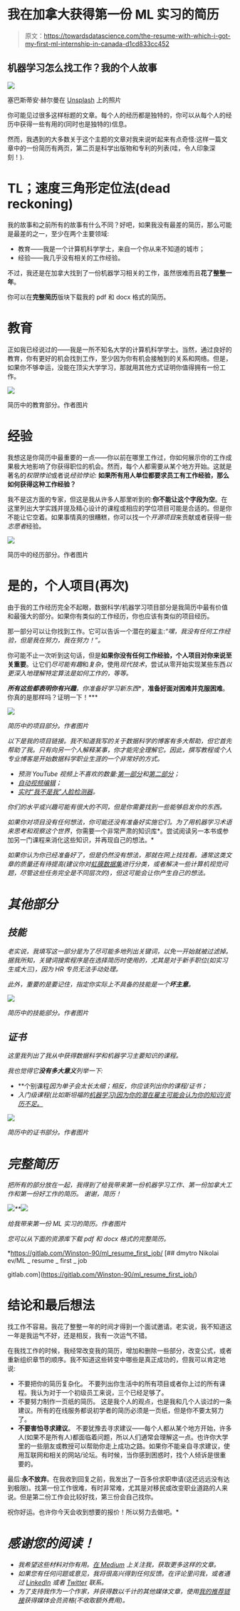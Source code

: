 # 我在加拿大获得第一份 ML 实习的简历

> 原文：<https://towardsdatascience.com/the-resume-with-which-i-got-my-first-ml-internship-in-canada-d1cd833cc452>

## 机器学习怎么找工作？我的个人故事

![](img/ea52ddaac135cd4b0159b87d961969b0.png)

塞巴斯蒂安·赫尔曼在 [Unsplash](https://unsplash.com/?utm_source=unsplash&utm_medium=referral&utm_content=creditCopyText) 上的照片

你可能见过很多这样标题的文章。每个人的经历都是独特的，你可以从每个人的经历中获得一些有用的(同时也是独特的)信息。

然而，我遇到的大多数关于这个主题的文章对我来说听起来有点奇怪:这样一篇文章中的一份简历有两页，第二页是科学出版物和专利的列表(哇，令人印象深刻！).

# TL；速度三角形定位法(dead reckoning)

我的故事和之前所有的故事有什么不同？好吧，如果我没有最差的简历，那么可能是最差的之一，至少在两个主要领域:

*   教育——我是一个计算机科学学士，来自一个你从来不知道的城市；
*   经验——我几乎没有相关的工作经验。

不过，我还是在加拿大找到了一份机器学习相关的工作，虽然很难而且**花了整整一年**。

你可以在**完整简历**版块下载我的 pdf 和 docx 格式的简历。

# 教育

正如我已经说过的——我是一所不知名大学的计算机科学学士。当然，通过良好的教育，你有更好的机会找到工作，至少因为你有机会接触到的关系和网络。但是，如果你不够幸运，没能在顶尖大学学习，那就用其他方式证明你值得拥有一份工作。

![](img/2842623dd82457f9c5ea63e90dc0c57f.png)

简历中的教育部分。作者图片

# 经验

我想这是你简历中最重要的一点——你以前在哪里工作过，你如何展示你的工作成果极大地影响了你获得职位的机会。然而，每个人都需要从某个地方开始。这就是著名的*权限悖论*或者说*经验悖论:* **如果所有用人单位都要求员工有工作经验，那么如何获得这种工作经验？**

我不是这方面的专家，但这是我从许多人那里听到的:**你不能让这个字段为空**。在这里列出大学实践并提及精心设计的课程或相应的学位项目可能是合适的。但是你不能让它空着。如果事情真的很糟糕，你可以找一个*开源项目*来贡献或者获得一些*志愿者*经验。

![](img/d95b113e29457ad8c91fb2fd17090772.png)

简历中的经历部分。作者图片

# 是的，个人项目(再次)

由于我的工作经历完全不起眼，数据科学/机器学习项目部分是我简历中最有价值和最强大的部分。如果你有类似的工作经历，你也应该有类似的项目经历。

那一部分可以让你找到工作。它可以告诉一个潜在的雇主:*“嘿，我没有任何工作经验，但是我在努力，我在努力！”。*

你可能不止一次听到这句话，但是**如果你没有任何工作经验，个人项目对你来说至关重要**。让它们*尽可能有趣*和*复杂*，使用*现代技术*，尝试从零开始实现某些东西*以更深入地理解特定算法是如何工作的，等等。*

***所有这些都表明你有兴趣**，你准备好学习新东西**，**准备好面对困难并克服困难**。你真的是那样吗？证明一下！***

*![](img/4e19585b6939e20ee6c9cfacbc3fd67a.png)*

*简历中的项目部分。作者图片*

*以下是我的项目链接。我不知道我写的关于数据科学的博客有多大帮助，但它首先帮助了我。*只有向另一个人解释某事，你才能完全理解它。因此，撰写教程或个人专业博客是开始数据科学职业生涯的一个非常好的方式。**

*   *预测 YouTube 视频上不喜欢的数量:[第一部分](/predicting-the-number-of-dislikes-on-youtube-videos-part-1-dataset-9ec431585dc3)和[第二部分](/predicting-the-number-of-dislikes-on-youtube-videos-part-2-model-aa981a69a8b2)；*
*   *[自动视频编辑](/automatic-video-editing-using-python-324e5efd7eba)；*
*   *[实时“我不是我”人脸检测器](/how-to-create-real-time-face-detector-ff0e1f81925f)。*

*你们的水平或兴趣可能有很大的不同，但是你需要找到一些能够启发你的东西。*

*如果你对项目没有任何想法，你可能还没有准备好实施它们。为了用机器学习术语来思考和观察这个世界*，你需要一个非常严肃的知识库*。尝试阅读另一本书或参加另一门课程来消化这些知识，并再现自己的想法。*

*如果你认为你已经准备好了，但是仍然没有想法，那就在网上找找看。通常这类文章的质量还有待提高(建议你对[虹膜数据集](https://scikit-learn.org/stable/auto_examples/datasets/plot_iris_dataset.html)进行分类，或者解决一些计算机视觉问题，尽管这些任务完全是不同层次的)，但这可能会让你产生自己的想法。*

# *其他部分*

## *技能*

*老实说，我填写这一部分是为了尽可能多地列出关键词，以免一开始就被过滤掉。据我所知，*关键词搜索程序*是在选择简历时使用的，尤其是对于新手职位(如实习生或大三)，因为 HR 专员无法手动处理。*

*此外，重要的是要记住，指定你实际上不具备的技能是一个**坏主意**。*

*![](img/40b21b96beb13fc215b815eabd4e7912.png)*

*简历中的技能部分。作者图片*

## *证书*

*这里我列出了我从中获得数据科学和机器学习主要知识的课程。*

*我也觉得它**没有多大意义**列举一下:*

*   **个别课程*因为单子会太长太细；相反，你应该列出你的课程/证书；*
*   **入门级课程*(比如斯坦福的[机器学习)因为你的潜在雇主可能会认为你的知识/资历不足。](https://www.coursera.org/learn/machine-learning)*

*![](img/7e595567ad0b7d3befeafef2b7c844b6.png)*

*简历中的证书部分。作者图片*

# *完整简历*

*把所有的部分放在一起，我得到了给我带来第一份机器学习工作、第一份加拿大工作和第一份好工作的简历。
谢谢，简历！*

*![](img/bbc24dcc39a44a697f0ea363d1075656.png)**![](img/1135cedf3c2373d5d9624cad1e543ad2.png)*

*给我带来第一份 ML 实习的简历。作者图片*

*您可以从下面的资源库下载 pdf 和 docx 格式的完整简历。*

*<https://gitlab.com/Winston-90/ml_resume_first_job/> [## dmytro Nikolai ev/ML _ resume _ first _ job

gitlab.com](https://gitlab.com/Winston-90/ml_resume_first_job/) 

# 结论和最后想法

找工作不容易。我花了整整一年的时间才得到一个面试邀请。老实说，我不知道这一年是我运气不好，还是相反，我有一次运气不错。

在我找工作的时候，我经常改变我的简历，增加和删除一些部分，改变公式，或者重新组织章节的顺序。我不知道这些转变中哪些是真正成功的，但我可以肯定地说:

*   不要把你的简历复杂化。
    不要列出你生活中的所有项目或者你上过的所有课程。我认为对于一个初级员工来说，三个已经足够了。
*   不要努力制作一页纸的简历。
    这是我个人的观点，也是我和几个人谈过的一条建议。所有的在线服务都说初学者的简历必须是一页纸，但是你不要太努力了。
*   **不要害怕寻求建议**。
    不要犹豫去寻求建议——每个人都从某个地方开始，许多人(如果不是所有人)都面临着问题，所以人们通常会理解这一点。也许你大学里的一些朋友或教授可以帮助你走上成功之路。如果你不能亲自寻求建议，使用互联网和相关的网站/论坛。有时候，当你感到困惑时，找个人倾诉是很重要的。

最后:**永不放弃**。在我收到回复之前，我发出了一百多份求职申请(这还远远没有达到极限)。找第一份工作很难，有时非常难，尤其是对移民或改变职业道路的人来说。但是第二份工作会比较好找，第三份会自己找你。

祝你好运。也许你今天会收到想要的报价！所以努力去做吧。* 

# *感谢您的阅读！*

*   *我希望这些材料对你有用。[在 Medium](https://medium.com/@andimid) 上关注我，获取更多这样的文章。*
*   *如果您有任何问题或意见，我将很高兴得到任何反馈。在评论里问我，或者通过 [LinkedIn](https://www.linkedin.com/in/andimid/) 或者 [Twitter](https://twitter.com/dimid_ml) 联系。*
*   *为了支持我作为一个作家，并获得数以千计的其他媒体文章，使用[我的推荐链接](https://medium.com/@andimid/membership)获得媒体会员资格(不收取额外费用)。*